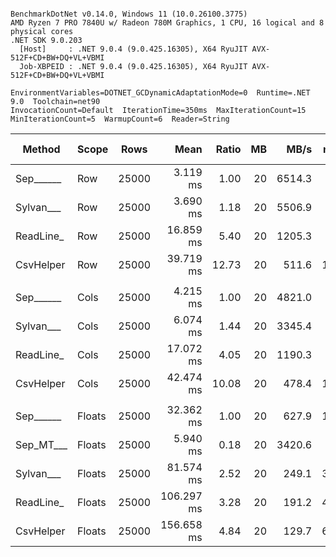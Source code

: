 ```

BenchmarkDotNet v0.14.0, Windows 11 (10.0.26100.3775)
AMD Ryzen 7 PRO 7840U w/ Radeon 780M Graphics, 1 CPU, 16 logical and 8 physical cores
.NET SDK 9.0.203
  [Host]     : .NET 9.0.4 (9.0.425.16305), X64 RyuJIT AVX-512F+CD+BW+DQ+VL+VBMI
  Job-XBPEID : .NET 9.0.4 (9.0.425.16305), X64 RyuJIT AVX-512F+CD+BW+DQ+VL+VBMI

EnvironmentVariables=DOTNET_GCDynamicAdaptationMode=0  Runtime=.NET 9.0  Toolchain=net90  
InvocationCount=Default  IterationTime=350ms  MaxIterationCount=15  
MinIterationCount=5  WarmupCount=6  Reader=String  

```
| Method    | Scope  | Rows  | Mean       | Ratio | MB | MB/s   | ns/row | Allocated   | Alloc Ratio |
|---------- |------- |------ |-----------:|------:|---:|-------:|-------:|------------:|------------:|
| Sep______ | Row    | 25000 |   3.119 ms |  1.00 | 20 | 6514.3 |  124.8 |     1.25 KB |        1.00 |
| Sylvan___ | Row    | 25000 |   3.690 ms |  1.18 | 20 | 5506.9 |  147.6 |    10.71 KB |        8.53 |
| ReadLine_ | Row    | 25000 |  16.859 ms |  5.40 | 20 | 1205.3 |  674.4 | 73489.66 KB |   58,562.97 |
| CsvHelper | Row    | 25000 |  39.719 ms | 12.73 | 20 |  511.6 | 1588.8 |    20.03 KB |       15.96 |
|           |        |       |            |       |    |        |        |             |             |
| Sep______ | Cols   | 25000 |   4.215 ms |  1.00 | 20 | 4821.0 |  168.6 |     1.26 KB |        1.00 |
| Sylvan___ | Cols   | 25000 |   6.074 ms |  1.44 | 20 | 3345.4 |  243.0 |    10.71 KB |        8.52 |
| ReadLine_ | Cols   | 25000 |  17.072 ms |  4.05 | 20 | 1190.3 |  682.9 | 73489.65 KB |   58,471.95 |
| CsvHelper | Cols   | 25000 |  42.474 ms | 10.08 | 20 |  478.4 | 1699.0 | 21340.26 KB |   16,979.35 |
|           |        |       |            |       |    |        |        |             |             |
| Sep______ | Floats | 25000 |  32.362 ms |  1.00 | 20 |  627.9 | 1294.5 |     8.32 KB |        1.00 |
| Sep_MT___ | Floats | 25000 |   5.940 ms |  0.18 | 20 | 3420.6 |  237.6 |   114.06 KB |       13.71 |
| Sylvan___ | Floats | 25000 |  81.574 ms |  2.52 | 20 |  249.1 | 3263.0 |    18.88 KB |        2.27 |
| ReadLine_ | Floats | 25000 | 106.297 ms |  3.28 | 20 |  191.2 | 4251.9 | 73493.12 KB |    8,837.12 |
| CsvHelper | Floats | 25000 | 156.658 ms |  4.84 | 20 |  129.7 | 6266.3 | 22062.72 KB |    2,652.91 |
